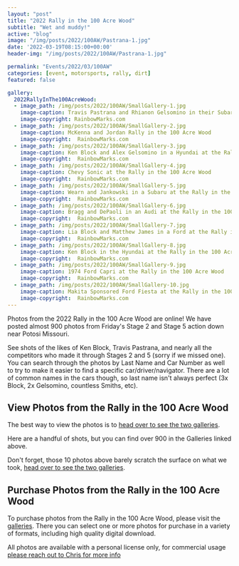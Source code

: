 ```yaml
---
layout: "post"
title: "2022 Rally in the 100 Acre Wood"
subtitle: "Wet and muddy!"
active: "blog"
image: "/img/posts/2022/100AW/Pastrana-1.jpg"
date: '2022-03-19T08:15:00+00:00'
header-img: "/img/posts/2022/100AW/Pastrana-1.jpg"

permalink: "Events/2022/03/100AW"
categories: [event, motorsports, rally, dirt]
featured: false

gallery:
  2022RallyInThe100AcreWood:
  - image_path: /img/posts/2022/100AW/SmallGallery-1.jpg
    image-caption: Travis Pastrana and Rhianon Gelsomino in their Subaru at the Rally in the 100 Acre Wood
    image-copyright: RainbowMarks.com
  - image_path: /img/posts/2022/100AW/SmallGallery-2.jpg
    image-caption: McKenna and Jordan Rally in the 100 Acre Wood
    image-copyright:  RainbowMarks.com
  - image_path: /img/posts/2022/100AW/SmallGallery-3.jpg
    image-caption: Ken Block and Alex Gelsomino in a Hyundai at the Rally in the 100 Acre Wood
    image-copyright:  RainbowMarks.com
  - image_path: /img/posts/2022/100AW/SmallGallery-4.jpg
    image-caption: Chevy Sonic at the Rally in the 100 Acre Wood
    image-copyright:  RainbowMarks.com
  - image_path: /img/posts/2022/100AW/SmallGallery-5.jpg
    image-caption: Wearn and Jankowski in a Subaru at the Rally in the 100 Acre Wood
    image-copyright:  RainbowMarks.com
  - image_path: /img/posts/2022/100AW/SmallGallery-6.jpg
    image-caption: Bragg and DePaoli in an Audi at the Rally in the 100 Acre Wood
    image-copyright:  RainbowMarks.com
  - image_path: /img/posts/2022/100AW/SmallGallery-7.jpg
    image-caption: Lia Block and Matthew James in a Ford at the Rally in the 100 Acre Wood
    image-copyright:  RainbowMarks.com
  - image_path: /img/posts/2022/100AW/SmallGallery-8.jpg
    image-caption: Ken Block in the Hyundai at the Rally in the 100 Acre Wood
    image-copyright:  RainbowMarks.com
  - image_path: /img/posts/2022/100AW/SmallGallery-9.jpg
    image-caption: 1974 Ford Capri at the Rally in the 100 Acre Wood
    image-copyright:  RainbowMarks.com
  - image_path: /img/posts/2022/100AW/SmallGallery-10.jpg
    image-caption: Makita Sponsored Ford Fiesta at the Rally in the 100 Acre Wood
    image-copyright:  RainbowMarks.com
---
```


Photos from the 2022 Rally in the 100 Acre Wood are online! We have posted almost 900 photos from Friday's Stage 2 and Stage 5 action down near Potosi Missouri.

See shots of the likes of Ken Block, Travis Pastrana, and nearly all the competitors who made it through Stages 2 and 5 (sorry if we missed one). You can search through the photos by Last Name and Car Number as well to try to make it easier to find a specific car/driver/navigator. There are a lot of common names in the cars though, so last name isn't always perfect (3x Block, 2x Gelsomino, countless Smiths, etc).

## View Photos from the Rally in the 100 Acre Wood

The best way to view the photos is to [head over to see the two galleries](https://photos.rainbowmarks.com/2022/Motorsports/2022-100-Acre-Wood-Rally). 

Here are a handful of shots, but you can find over 900 in the Galleries linked above.

Don't forget, those 10 photos above barely scratch the surface on what we took, [head over to see the two galleries](https://photos.rainbowmarks.com/2022/Motorsports/2022-100-Acre-Wood-Rally).

## Purchase Photos from the Rally in the 100 Acre Wood
To purchase photos from the Rally in the 100 Acre Wood, please visit the [galleries](https://photos.rainbowmarks.com/2022/Motorsports/2022-100-Acre-Wood-Rally). There you can select one or more photos for purchase in a variety of formats, including high quality digital download.

All photos are available with a personal license only, for commercial usage [please reach out to Chris for more info](mailto:rainbowmarks@christoc.com)

